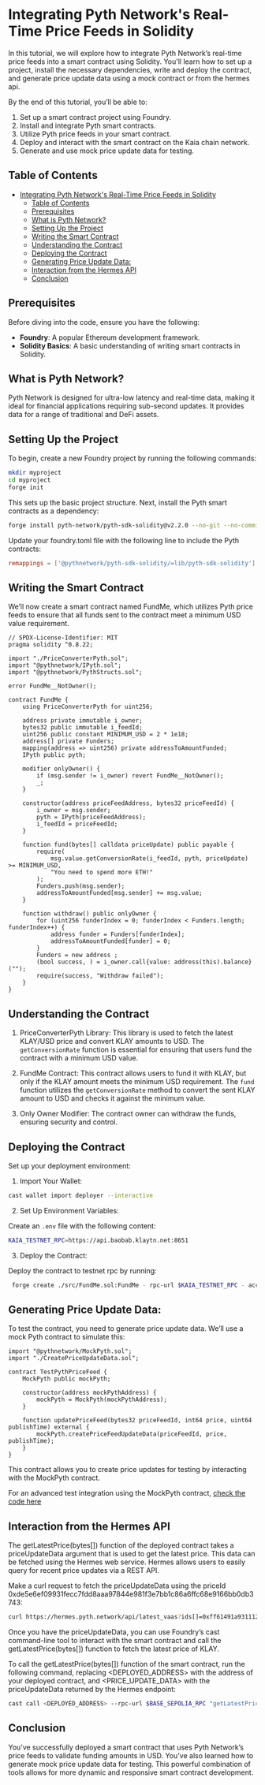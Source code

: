 # Integrating Pyth Network's Real-Time Price Feeds in Solidity

In this tutorial, we will explore how to integrate Pyth Network’s real-time price feeds into a smart contract using Solidity. You'll learn how to set up a project, install the necessary dependencies, write and deploy the contract, and generate price update data using a mock contract or from the hermes api.

By the end of this tutorial, you’ll be able to:

1. Set up a smart contract project using Foundry.
2. Install and integrate Pyth smart contracts.
3. Utilize Pyth price feeds in your smart contract.
4. Deploy and interact with the smart contract on the Kaia chain network.
5. Generate and use mock price update data for testing.

## Table of Contents
- [Integrating Pyth Network's Real-Time Price Feeds in Solidity](#integrating-pyth-networks-real-time-price-feeds-in-solidity)
  - [Table of Contents](#table-of-contents)
  - [Prerequisites](#prerequisites)
  - [What is Pyth Network?](#what-is-pyth-network)
  - [Setting Up the Project](#setting-up-the-project)
  - [Writing the Smart Contract](#writing-the-smart-contract)
  - [Understanding the Contract](#understanding-the-contract)
  - [Deploying the Contract](#deploying-the-contract)
  - [Generating Price Update Data:](#generating-price-update-data)
  - [Interaction from the Hermes API](#interaction-from-the-hermes-api)
  - [Conclusion](#conclusion)

## Prerequisites

Before diving into the code, ensure you have the following:

- **Foundry**: A popular Ethereum development framework.
- **Solidity Basics**: A basic understanding of writing smart contracts in Solidity.

## What is Pyth Network?

Pyth Network is designed for ultra-low latency and real-time data, making it ideal for financial applications requiring sub-second updates. It provides data for a range of traditional and DeFi assets.

## Setting Up the Project

To begin, create a new Foundry project by running the following commands:

```bash
mkdir myproject
cd myproject
forge init
```
This sets up the basic project structure. Next, install the Pyth smart contracts as a dependency:

```bash
forge install pyth-network/pyth-sdk-solidity@v2.2.0 --no-git --no-commit
```

Update your foundry.toml file with the following line to include the Pyth contracts:

```toml
remappings = ['@pythnetwork/pyth-sdk-solidity/=lib/pyth-sdk-solidity']
```
## Writing the Smart Contract
We’ll now create a smart contract named FundMe, which utilizes Pyth price feeds to ensure that all funds sent to the contract meet a minimum USD value requirement.

```solidity
// SPDX-License-Identifier: MIT
pragma solidity ^0.8.22;

import "./PriceConverterPyth.sol";
import "@pythnetwork/IPyth.sol";
import "@pythnetwork/PythStructs.sol";

error FundMe__NotOwner();

contract FundMe {
    using PriceConverterPyth for uint256;
    
    address private immutable i_owner;
    bytes32 public immutable i_feedId;
    uint256 public constant MINIMUM_USD = 2 * 1e18;
    address[] private Funders;
    mapping(address => uint256) private addressToAmountFunded;
    IPyth public pyth;

    modifier onlyOwner() {
        if (msg.sender != i_owner) revert FundMe__NotOwner();
        _;
    }

    constructor(address priceFeedAddress, bytes32 priceFeedId) {
        i_owner = msg.sender;
        pyth = IPyth(priceFeedAddress);
        i_feedId = priceFeedId;
    }

    function fund(bytes[] calldata priceUpdate) public payable {
        require(
            msg.value.getConversionRate(i_feedId, pyth, priceUpdate) >= MINIMUM_USD,
            "You need to spend more ETH!"
        );
        Funders.push(msg.sender);
        addressToAmountFunded[msg.sender] += msg.value;
    }

    function withdraw() public onlyOwner {
        for (uint256 funderIndex = 0; funderIndex < Funders.length; funderIndex++) {
            address funder = Funders[funderIndex];
            addressToAmountFunded[funder] = 0;
        }
        Funders = new address ;
        (bool success, ) = i_owner.call{value: address(this).balance}("");
        require(success, "Withdraw failed");
    }
}
```

## Understanding the Contract

1. PriceConverterPyth Library: This library is used to fetch the latest KLAY/USD price and convert KLAY amounts to USD. The `getConversionRate` function is essential for ensuring that users fund the contract with a minimum USD value.

2. FundMe Contract: This contract allows users to fund it with KLAY, but only if the KLAY amount meets the minimum USD requirement. The `fund` function utilizes the `getConversionRate` method to convert the sent KLAY amount to USD and checks it against the minimum value.

3. Only Owner Modifier: The contract owner can withdraw the funds, ensuring security and control.

## Deploying the Contract

Set up your deployment environment:

1. Import Your Wallet:

```bash
cast wallet import deployer --interactive
```

2. Set Up Environment Variables:

Create an `.env` file with the following content:

```bash
KAIA_TESTNET_RPC=https://api.baobab.klaytn.net:8651
```
3. Deploy the Contract:

Deploy the contract to testnet rpc by running:

```bash
 forge create ./src/FundMe.sol:FundMe - rpc-url $KAIA_TESTNET_RPC - account deployer
 ```

## Generating Price Update Data:

To test the contract, you need to generate price update data. We’ll use a mock Pyth contract to simulate this:

```solidity
import "@pythnetwork/MockPyth.sol";
import "./CreatePriceUpdateData.sol";

contract TestPythPriceFeed {
    MockPyth public mockPyth;

    constructor(address mockPythAddress) {
        mockPyth = MockPyth(mockPythAddress);
    }

    function updatePriceFeed(bytes32 priceFeedId, int64 price, uint64 publishTime) external {
        mockPyth.createPriceFeedUpdateData(priceFeedId, price, publishTime);
    }
}
```
This contract allows you to create price updates for testing by interacting with the MockPyth contract.

For an advanced test integration using the MockPyth contract, [check the code here](https://github.com/PaulElisha/foundryTemplate-PythPriceFeed/)

## Interaction from the Hermes API
The getLatestPrice(bytes[]) function of the deployed contract takes a priceUpdateData argument that is used to get the latest price. This data can be fetched using the Hermes web service. Hermes allows users to easily query for recent price updates via a REST API.

Make a curl request to fetch the priceUpdateData using the priceId 0xde5e6ef09931fecc7fdd8aaa97844e981f3e7bb1c86a6ffc68e9166bb0db3743:

```bash
curl https://hermes.pyth.network/api/latest_vaas?ids[]=0xff61491a931112ddf1bd8147cd1b641375f79f5825126d665480874634fd0ace
```

Once you have the priceUpdateData, you can use Foundry’s cast command-line tool to interact with the smart contract and call the getLatestPrice(bytes[]) function to fetch the latest price of KLAY.

To call the getLatestPrice(bytes[]) function of the smart contract, run the following command, replacing <DEPLOYED_ADDRESS> with the address of your deployed contract, and <PRICE_UPDATE_DATA> with the priceUpdateData returned by the Hermes endpoint:

```bash
cast call <DEPLOYED_ADDRESS> --rpc-url $BASE_SEPOLIA_RPC "getLatestPrice(bytes[])" <PRICE_UPDATE_DATA>
```

## Conclusion
You’ve successfully deployed a smart contract that uses Pyth Network’s price feeds to validate funding amounts in USD. You’ve also learned how to generate mock price update data for testing. This powerful combination of tools allows for more dynamic and responsive smart contract development.
